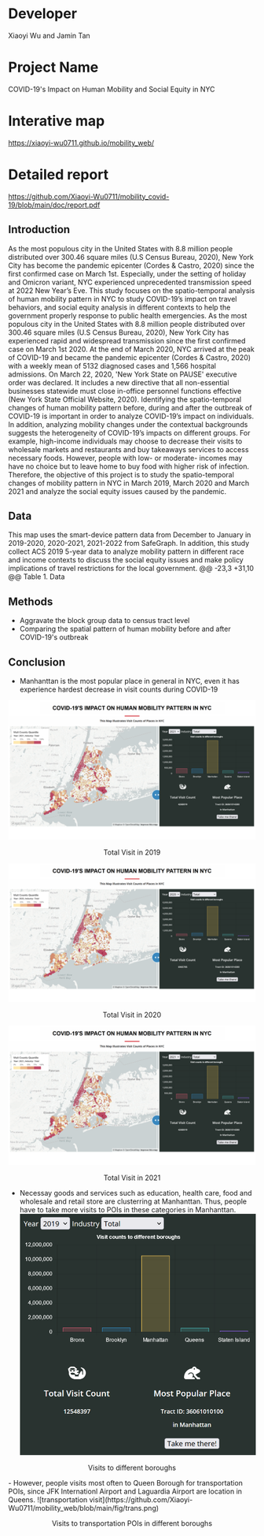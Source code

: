 # Developer
Xiaoyi Wu and Jamin Tan


# Project Name
COVID-19's Impact on Human Mobility and Social Equity in NYC

# Interative map
https://xiaoyi-wu0711.github.io/mobility_web/

# Detailed report 
https://github.com/Xiaoyi-Wu0711/mobility_covid-19/blob/main/doc/report.pdf

## Introduction
As the most populous city in the United States with 8.8 million people distributed over 300.46 square miles (U.S Census Bureau, 2020), New York City has become the pandemic epicenter (Cordes & Castro, 2020) since the first confirmed case on March 1st. Especially, under the setting of holiday and Omicron variant, NYC experienced unprecedented transmission speed at 2022 New Year’s Eve. This study focuses on the spatio-temporal analysis of human mobility pattern in NYC to study COVID-19’s impact on travel behaviors, and social equity analysis in different contexts to help the government properly response to public health emergencies.
As the most populous city in the United States with 8.8 million people distributed over 300.46 square miles (U.S Census Bureau, 2020), New York City has experienced rapid and widespread transmission since the first confirmed case on March 1st 2020. At the end of March 2020, NYC arrived at the peak of COVID-19 and became the pandemic epicenter (Cordes \& Castro, 2020) with a weekly mean of 5132 diagnosed cases and 1,566 hospital admissions. On March 22, 2020, 'New York State on PAUSE' executive order was declared. It includes a new directive that all non-essential businesses statewide must close in-office personnel functions effective (New York State Official Website, 2020). Identifying the spatio-temporal changes of human mobility pattern before, during and after the outbreak of COVID-19 is important in order to analyze COVID-19’s impact on individuals. In addition, analyzing mobility changes under the contextual backgrounds suggests the heterogeneity of COVID-19’s impacts on different groups. For example, high-income individuals may choose to decrease their visits to wholesale markets and restaurants and buy takeaways services to access necessary foods. 
However, people with low- or moderate- incomes may have no choice but to leave home to buy food with higher risk of infection.
Therefore, the objective of this project is to study the spatio-temporal changes of mobility pattern in NYC in March 2019, March 2020 and March 2021 and analyze the social equity issues caused by the pandemic. 

## Data
This map uses the smart-device pattern data from December to January in 2019-2020, 2020-2021, 2021-2022 from SafeGraph. In addition, this study collect ACS 2019 5-year data to analyze mobility pattern in different race and income contexts to discuss the social equity issues and make policy implications of travel restrictions for the local government. 
@@ -23,3 +31,10 @@ Table 1.  Data
## Methods
- Aggravate the block group data to census tract level
- Comparing the spatial pattern of human mobility before and after COVID-19's outbreak


## Conclusion
- Manhanttan is the most popular place in general in NYC, even it has experience hardest decrease in visit counts during COVID-19

![map of total visit counts in 2019](https://github.com/Xiaoyi-Wu0711/mobility_web/blob/main/fig/MAP_TOTAL_2019.png)
<p align="center">
    Total Visit in 2019
</p>

![map of total visit counts in 2020](https://github.com/Xiaoyi-Wu0711/mobility_web/blob/main/fig/MAP_TOTAL_2020.png)
<p align="center">
    Total Visit in 2020
</p>

![map of total visit counts in 2021](https://github.com/Xiaoyi-Wu0711/mobility_web/blob/main/fig/MAP_TOTAL_2021.png)
<p align="center">
    Total Visit in 2021
</p>

- Necessay goods and services such as education, health care, food and wholesale and retail store are clusterring at Manhanttan. Thus, people have to take more visits to POIs in these categories in Manhanttan.
![total visit](https://github.com/Xiaoyi-Wu0711/mobility_web/blob/main/fig/total.png)
<p align="center">
    Visits to different boroughs 
</p>
- However, people visits most often to Queen Borough for transportation POIs, since JFK Internationl Airport and Laguardia Airport are location in Queens.
![transportation visit](https://github.com/Xiaoyi-Wu0711/mobility_web/blob/main/fig/trans.png)
<p align="center">
    Visits to transportation POIs in different boroughs
</p>